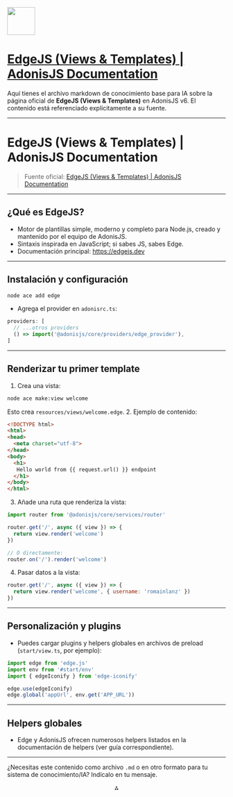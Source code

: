 <img src="https://r2cdn.perplexity.ai/pplx-full-logo-primary-dark%402x.png" style="height:64px;margin-right:32px"/>

# [EdgeJS (Views \& Templates) | AdonisJS Documentation](https://docs.adonisjs.com/guides/views-and-templates/edgejs)

Aquí tienes el archivo markdown de conocimiento base para IA sobre la página oficial de **EdgeJS (Views \& Templates)** en AdonisJS v6. El contenido está referenciado explícitamente a su fuente.

***

# EdgeJS (Views \& Templates) | AdonisJS Documentation

> Fuente oficial: [EdgeJS (Views \& Templates) | AdonisJS Documentation](https://docs.adonisjs.com/guides/views-and-templates/edgejs)

***

## ¿Qué es EdgeJS?

- Motor de plantillas simple, moderno y completo para Node.js, creado y mantenido por el equipo de AdonisJS.
- Sintaxis inspirada en JavaScript; si sabes JS, sabes Edge.
- Documentación principal: https://edgejs.dev

***

## Instalación y configuración

```bash
node ace add edge
```

- Agrega el provider en `adonisrc.ts`:

```js
providers: [
  // ...otros providers
  () => import('@adonisjs/core/providers/edge_provider'),
]
```


***

## Renderizar tu primer template

1. Crea una vista:

```bash
node ace make:view welcome
```

Esto crea `resources/views/welcome.edge`.
2. Ejemplo de contenido:

```html
<!DOCTYPE html>
<html>
<head>
  <meta charset="utf-8">
</head>
<body>
  <h1>
   Hello world from {{ request.url() }} endpoint
  </h1>
</body>
</html>
```

3. Añade una ruta que renderiza la vista:

```js
import router from '@adonisjs/core/services/router'

router.get('/', async ({ view }) => {
  return view.render('welcome')
})

// O directamente:
router.on('/').render('welcome')
```

4. Pasar datos a la vista:

```js
router.get('/', async ({ view }) => {
  return view.render('welcome', { username: 'romainlanz' })
})
```


***

## Personalización y plugins

- Puedes cargar plugins y helpers globales en archivos de preload (`start/view.ts`, por ejemplo):

```js
import edge from 'edge.js'
import env from '#start/env'
import { edgeIconify } from 'edge-iconify'

edge.use(edgeIconify)
edge.global('appUrl', env.get('APP_URL'))
```


***

## Helpers globales

- Edge y AdonisJS ofrecen numerosos helpers listados en la documentación de helpers (ver guía correspondiente).

***

¿Necesitas este contenido como archivo `.md` o en otro formato para tu sistema de conocimiento/IA? Indícalo en tu mensaje.

<div style="text-align: center">⁂</div>

[^1]: https://docs.adonisjs.com/guides/views-and-templates/edgejs

